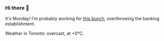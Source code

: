 ### Hi there :wave:

It's Monday! I'm probably working for [this bunch](https://github.com/kohofinancial), overthrowing the banking establishment.

Weather in Toronto: overcast, at +0°C.
